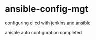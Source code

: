 # ansible-config-mgt

configuring ci cd with jenkins and ansible

anisble auto configuration completed
